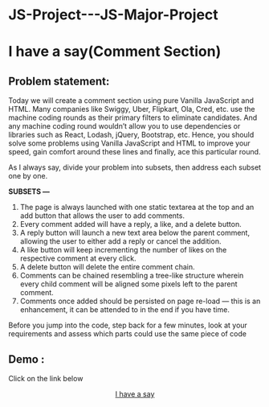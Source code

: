 # JS-Project---JS-Major-Project

# I have a say(Comment Section)
## Problem statement:
Today we will create a comment section using pure Vanilla JavaScript and HTML. Many companies like Swiggy, Uber, Flipkart, Ola, Cred, etc. use the machine coding rounds as their primary filters to eliminate candidates. And any machine coding round wouldn’t allow you to use dependencies or libraries such as React, Lodash, jQuery, Bootstrap, etc. Hence, you should solve some problems using Vanilla JavaScript and HTML to improve your speed, gain comfort around these lines and finally, ace this particular round.

As I always say, divide your problem into subsets, then address each subset one by one.

**SUBSETS —**

1. The page is always launched with one static textarea at the top and an add button that allows the user to add comments.
2. Every comment added will have a reply, a like, and a delete button.
3. A reply button will launch a new text area below the parent comment, allowing the user to either add a reply or cancel the addition.
4. A like button will keep incrementing the number of likes on the respective comment at every click.
5. A delete button will delete the entire comment chain.
6. Comments can be chained resembling a tree-like structure wherein every child comment will be aligned some pixels left to the parent comment.
7. Comments once added should be persisted on page re-load — this is an enhancement, it can be attended to in the end if you have time.

Before you jump into the code, step back for a few minutes, look at your requirements and assess which parts could use the same piece of code



## Demo :
Click on the link below 
<p align="center">

  <a href="https://cheerful-salmiakki-24156b.netlify.app/" target="_blank">
I have a say
    
 </a>
 
 </p align="center">


